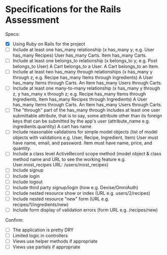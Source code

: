 # Specifications for the Rails Assessment

Specs:
- [x] Using Ruby on Rails for the project
- [ ] Include at least one has_many relationship (x has_many y; e.g. User has_many Recipes)
        User has_many Carts. Item has_many Carts.
- [ ] Include at least one belongs_to relationship (x belongs_to y; e.g. Post belongs_to User)
        A Cart belongs_to a User. A Cart belongs_to an Item.
- [ ] Include at least two has_many through relationships (x has_many y through z; e.g. Recipe has_many Items through Ingredients)
        A User has_many Items through Carts. An Item has_many Users through Carts.
- [ ] Include at least one many-to-many relationship (x has_many y through z, y has_many x through z; e.g. Recipe has_many Items through Ingredients, Item has_many Recipes through Ingredients)
        A User has_many Items through Carts. An Item has_many Users through Carts.
- [ ] The "through" part of the has_many through includes at least one user submittable attribute, that is to say, some attribute other than its foreign keys that can be submitted by the app's user (attribute_name e.g. ingredients.quantity)
        A cart has name
- [ ] Include reasonable validations for simple model objects (list of model objects with validations e.g. User, Recipe, Ingredient, Item)
        User must have name, email, and password.
        Item must have name, price, and quantity.
- [ ] Include a class level ActiveRecord scope method (model object & class method name and URL to see the working feature e.g. User.most_recipes URL: /users/most_recipes)
- [ ] Include signup
- [ ] Include login
- [ ] Include logout
- [ ] Include third party signup/login (how e.g. Devise/OmniAuth)
- [ ] Include nested resource show or index (URL e.g. users/2/recipes)
- [ ] Include nested resource "new" form (URL e.g. recipes/1/ingredients/new)
- [ ] Include form display of validation errors (form URL e.g. /recipes/new)

Confirm:
- [ ] The application is pretty DRY
- [ ] Limited logic in controllers
- [ ] Views use helper methods if appropriate
- [ ] Views use partials if appropriate